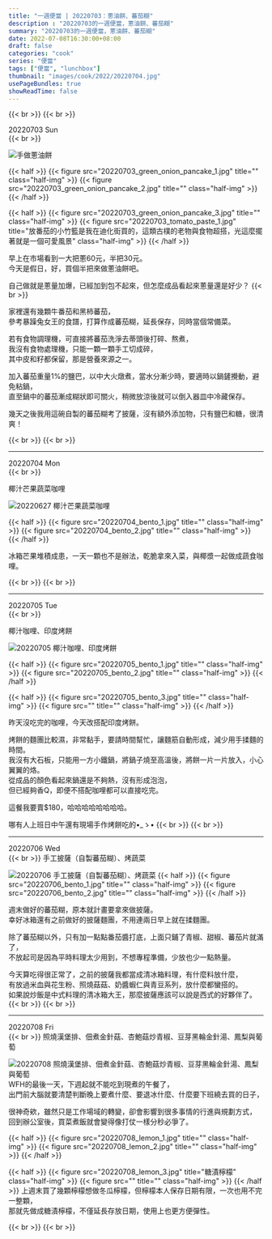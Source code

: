 ```yaml
---
title: "一週便當 | 20220703：蔥油餅、蕃茄糊"
description : "20220703的一週便當，蔥油餅、蕃茄糊"
summary: "20220703的一週便當，蔥油餅、蕃茄糊"
date: 2022-07-08T16:30:00+08:00
draft: false
categories: "cook"
series: "便當"
tags: ["便當", "lunchbox"]
thumbnail: "images/cook/2022/20220704.jpg"
usePageBundles: true
showReadTime: false
---
```


{{< br >}}
{{< br >}}

<div class="border-item"><span>20220703 Sun</span></div>
{{< br >}}

![手做蔥油餅](20220703_green_onion_pancake_4.jpg)

{{< half >}}
{{< figure src="20220703_green_onion_pancake_1.jpg" title="" class="half-img" >}}
{{< figure src="20220703_green_onion_pancake_2.jpg" title="" class="half-img" >}}
{{< /half >}}

{{< half >}}
{{< figure src="20220703_green_onion_pancake_3.jpg" title="" class="half-img" >}}
{{< figure src="20220703_tomato_paste_1.jpg" title="放番茄的小竹籃是我在迪化街買的，這類古樸的老物與食物超搭，光這麼擺著就是一個可愛風景" class="half-img" >}}
{{< /half >}}

早上在市場看到一大把蔥60元，半把30元。
\
今天是假日，好，買個半把來做蔥油餅吧。

自己做就是蔥量加爆，已經加到包不起來，但怎麼成品看起來蔥量還是好少？
{{< br >}}

家裡還有幾顆牛番茄和黑柿蕃茄，
\
參考暴躁兔女王的食譜，打算作成蕃茄糊，延長保存，同時當個常備菜。

若有食物調理機，可直接將蕃茄洗淨去蒂頭後打碎、熬煮，
\
我沒有食物處理機，只能一顆一顆手工切成碎，
\
其中皮和籽都保留，那是營養來源之一。

加入蕃茄重量1%的鹽巴，以中大火燉煮，當水分漸少時，要適時以鍋鏟攪動，避免粘鍋，
\
直至鍋中的蕃茄漸成糊狀即可關火，稍微放涼後就可以倒入器皿中冷藏保存。

幾天之後我用這碗自製的蕃茄糊考了披薩，沒有額外添加物，只有鹽巴和糖，很清爽！

{{< br >}}
{{< br >}}

---

<div class="border-item"><span>20220704 Mon</span></div>
{{< br >}}

椰汁芒果蔬菜咖哩

![20220627 椰汁芒果蔬菜咖哩](20220704_bento_3.jpg)

{{< half >}}
{{< figure src="20220704_bento_1.jpg" title="" class="half-img" >}}
{{< figure src="20220704_bento_2.jpg" title="" class="half-img" >}}
{{< /half >}}

冰箱芒果堆積成患，一天一顆也不是辦法，乾脆拿來入菜，與椰漿一起做成蔬食咖哩。

{{< br >}}
{{< br >}}

---

<div class="border-item"><span>20220705 Tue</span></div>
{{< br >}}

椰汁咖哩、印度烤餅

![20220705 椰汁咖哩、印度烤餅](20220705_bento_4.jpg)

{{< half >}}
{{< figure src="20220705_bento_1.jpg" title="" class="half-img" >}}
{{< figure src="20220705_bento_2.jpg" title="" class="half-img" >}}
{{< /half >}}

{{< half >}}
{{< figure src="20220705_bento_3.jpg" title="" class="half-img" >}}
{{< figure src="" title="" class="half-img" >}}
{{< /half >}}

昨天沒吃完的咖哩，今天改搭配印度烤餅。

烤餅的麵團比較濕，非常黏手，要請時間幫忙，讓麵筋自動形成，減少用手揉麵的時間。
\
我沒有大石板，只能用一方小鐵鍋，將鍋子燒至高溫後，將餅一片一片放入，小心翼翼的烙。
\
從成品的顏色看起來鍋還是不夠熱，沒有形成泡泡，
\
但已經夠香Q，即便不搭配咖哩都可以直接吃完。

這餐我要賣$180，哈哈哈哈哈哈哈哈。

哪有人上班日中午還有現場手作烤餅吃的•_ゝ•
{{< br >}}
{{< br >}}

---

<div class="border-item"><span>20220706 Wed</span></div>
{{< br >}}
手工披薩（自製蕃茄糊）、烤蔬菜

![20220706 手工披薩（自製蕃茄糊）、烤蔬菜](20220706_bento_3.jpg)
{{< half >}}
{{< figure src="20220706_bento_1.jpg" title="" class="half-img" >}}
{{< figure src="20220706_bento_2.jpg" title="" class="half-img" >}}
{{< /half >}}

週末做好的蕃茄糊，原本就計畫要拿來做披薩。
\
幸好冰箱還有之前做好的披薩麵團，不用連兩日早上就在揉麵團。

除了蕃茄糊以外，只有加一點點番茄醬打底，上面只鋪了青椒、甜椒、蕃茄片就滿了，
\
不放起司是因為平時料理太少用到，不想專程準備，少放也少一點熱量。

今天算吃得很正常了，之前的披薩我都當成清冰箱料理，有什麼料放什麼，
\
有放過米血與花生粉、照燒菇菇、奶醬蝦仁與青豆系列，放什麼都蠻搭的。
\
如果說炒飯是中式料理的清冰箱大王，那麼披薩應該可以說是西式的好夥伴了。
{{< br >}}
{{< br >}}

---

<div class="border-item"><span>20220708 Fri</span></div>
{{< br >}}
照燒漢堡排、佃煮金針菇、杏鮑菇炒青椒、豆芽黑輪金針湯、鳳梨與葡萄

![20220708 照燒漢堡排、佃煮金針菇、杏鮑菇炒青椒、豆芽黑輪金針湯、鳳梨與葡萄](20220708_bento_1.jpg)
WFH的最後一天，下週起就不能吃到現煮的午餐了，
\
出門前大腦就要清楚判斷晚上要煮什麼、要退冰什麼、什麼要下班繞去買的日子，

很神奇欸，雖然只是工作場域的轉變，卻會影響到很多事情的行進與規劃方式，
\
回到辦公室後，買菜煮飯就會變得像打仗一樣分秒必爭了。

{{< half >}}
{{< figure src="20220708_lemon_1.jpg" title="" class="half-img" >}}
{{< figure src="20220708_lemon_2.jpg" title="" class="half-img" >}}
{{< /half >}}

{{< half >}}
{{< figure src="20220708_lemon_3.jpg" title="糖漬檸檬" class="half-img" >}}
{{< figure src="" title="" class="half-img" >}}
{{< /half >}}
上週末買了幾顆檸檬想做冬瓜檸檬，但檸檬本人保存日期有限，一次也用不完一整顆，
\
那就先做成糖漬檸檬，不僅延長存放日期，使用上也更方便彈性。

{{< br >}}
{{< br >}}
